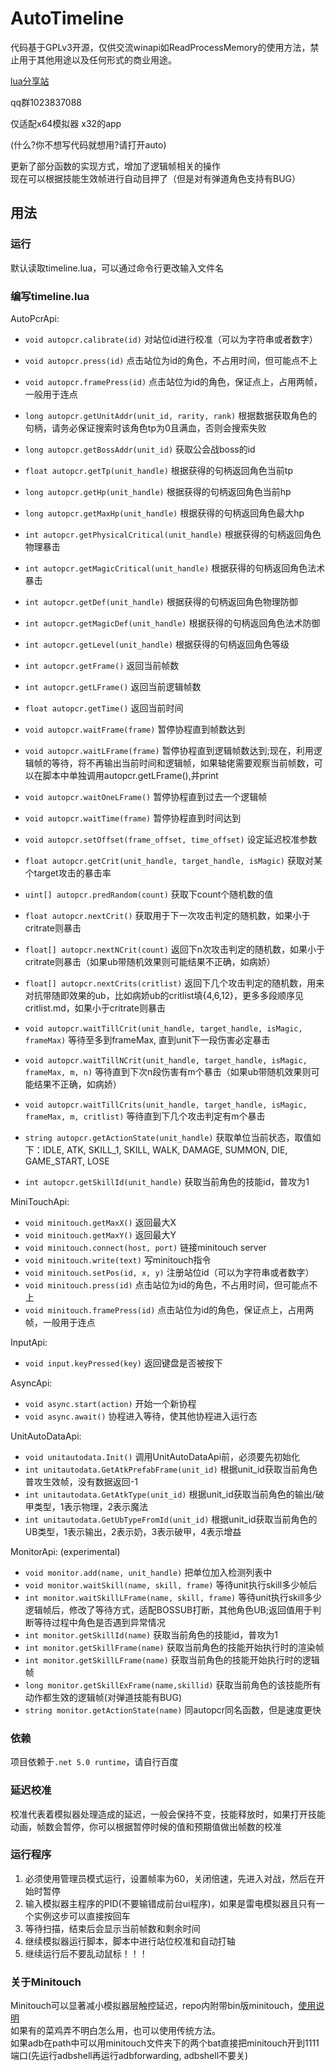 # AutoTimeline

代码基于GPLv3开源，仅供交流winapi如ReadProcessMemory的使用方法，禁止用于其他用途以及任何形式的商业用途。

[lua分享站](http://pcr.youtobechina.com/)  

qq群1023837088

仅适配x64模拟器 x32的app

(什么?你不想写代码就想用?请打开auto)  

更新了部分函数的实现方式，增加了逻辑帧相关的操作  
现在可以根据技能生效帧进行自动目押了（但是对有弹道角色支持有BUG）

## 用法

### 运行

默认读取timeline.lua，可以通过命令行更改输入文件名

### 编写timeline.lua

AutoPcrApi:

- `void autopcr.calibrate(id)` 对站位id进行校准（可以为字符串或者数字）
- `void autopcr.press(id)` 点击站位为id的角色，不占用时间，但可能点不上
- `void autopcr.framePress(id)` 点击站位为id的角色，保证点上，占用两帧，一般用于连点

- `long autopcr.getUnitAddr(unit_id, rarity, rank)` 根据数据获取角色的句柄，请务必保证搜索时该角色tp为0且满血，否则会搜索失败
- `long autopcr.getBossAddr(unit_id)` 获取公会战boss的id
- `float autopcr.getTp(unit_handle)` 根据获得的句柄返回角色当前tp
- `long autopcr.getHp(unit_handle)` 根据获得的句柄返回角色当前hp
- `long autopcr.getMaxHp(unit_handle)` 根据获得的句柄返回角色最大hp
- `int autopcr.getPhysicalCritical(unit_handle)` 根据获得的句柄返回角色物理暴击
- `int autopcr.getMagicCritical(unit_handle)` 根据获得的句柄返回角色法术暴击
- `int autopcr.getDef(unit_handle)` 根据获得的句柄返回角色物理防御
- `int autopcr.getMagicDef(unit_handle)` 根据获得的句柄返回角色法术防御
- `int autopcr.getLevel(unit_handle)` 根据获得的句柄返回角色等级

- `int autopcr.getFrame()` 返回当前帧数
- `int autopcr.getLFrame()` 返回当前逻辑帧数
- `float autopcr.getTime()` 返回当前时间
- `void autopcr.waitFrame(frame)` 暂停协程直到帧数达到
- `void autopcr.waitLFrame(frame)` 暂停协程直到逻辑帧数达到;现在，利用逻辑帧的等待，将不再输出当前时间和逻辑帧，如果轴佬需要观察当前帧数，可以在脚本中单独调用autopcr.getLFrame(),并print
- `void autopcr.waitOneLFrame()` 暂停协程直到过去一个逻辑帧
- `void autopcr.waitTime(frame)` 暂停协程直到时间达到

- `void autopcr.setOffset(frame_offset, time_offset)` 设定延迟校准参数
- `float autopcr.getCrit(unit_handle, target_handle, isMagic)` 获取对某个target攻击的暴击率
- `uint[] autopcr.predRandom(count)` 获取下count个随机数的值

- `float autopcr.nextCrit()` 获取用于下一次攻击判定的随机数，如果小于critrate则暴击
- `float[] autopcr.nextNCrit(count)` 返回下n次攻击判定的随机数，如果小于critrate则暴击（如果ub带随机效果则可能结果不正确，如病娇）
- `float[] autopcr.nextCrits(critlist)` 返回下几个攻击判定的随机数，用来对抗带随即效果的ub，比如病娇ub的critlist填{4,6,12}，更多多段顺序见critlist.md，如果小于critrate则暴击

- `void autopcr.waitTillCrit(unit_handle, target_handle, isMagic, frameMax)` 等待至多到frameMax, 直到unit下一段伤害必定暴击
- `void autopcr.waitTillNCrit(unit_handle, target_handle, isMagic, frameMax, m, n)` 等待直到下次n段伤害有m个暴击（如果ub带随机效果则可能结果不正确，如病娇）
- `void autopcr.waitTillCrits(unit_handle, target_handle, isMagic, frameMax, m, critlist)` 等待直到下几个攻击判定有m个暴击
- `string autopcr.getActionState(unit_handle)` 获取单位当前状态，取值如下：IDLE, ATK, SKILL_1, SKILL, WALK, DAMAGE, SUMMON, DIE, GAME_START, LOSE
- `int autopcr.getSkillId(unit_handle)` 获取当前角色的技能id，普攻为1

MiniTouchApi:

- `void minitouch.getMaxX()` 返回最大X
- `void minitouch.getMaxY()` 返回最大Y
- `void minitouch.connect(host, port)` 链接minitouch server
- `void minitouch.write(text)` 写minitouch指令
- `void minitouch.setPos(id, x, y)` 注册站位id（可以为字符串或者数字）
- `void minitouch.press(id)` 点击站位为id的角色，不占用时间，但可能点不上
- `void minitouch.framePress(id)` 点击站位为id的角色，保证点上，占用两帧，一般用于连点

InputApi:

- `void input.keyPressed(key)` 返回键盘是否被按下

AsyncApi:

- `void async.start(action)` 开始一个新协程
- `void async.await()` 协程进入等待，使其他协程进入运行态

UnitAutoDataApi:

- `void unitautodata.Init()` 调用UnitAutoDataApi前，必须要先初始化
- `int unitautodata.GetAtkPrefabFrame(unit_id)` 根据unit_id获取当前角色普攻生效帧，没有数据返回-1
- `int unitautodata.GetAtkType(unit_id)` 根据unit_id获取当前角色的输出/破甲类型，1表示物理，2表示魔法
- `int unitautodata.GetUbTypeFromId(unit_id)` 根据unit_id获取当前角色的UB类型，1表示输出，2表示奶，3表示破甲，4表示增益

MonitorApi: (experimental)

- `void monitor.add(name, unit_handle)` 把单位加入检测列表中
- `void monitor.waitSkill(name, skill, frame)` 等待unit执行skill多少帧后
- `int monitor.waitSkillLFrame(name, skill, frame)` 等待unit执行skill多少逻辑帧后，修改了等待方式，适配BOSSUB打断，其他角色UB;返回值用于判断等待过程中角色是否遇到异常情况
- `int monitor.getSkillId(name)` 获取当前角色的技能id，普攻为1
- `int monitor.getSkillFrame(name)` 获取当前角色的技能开始执行时的渲染帧
- `int monitor.getSkillLFrame(name)` 获取当前角色的技能开始执行时的逻辑帧
- `long monitor.getSkillExFrame(name,skillid)` 获取当前角色的该技能所有动作都生效的逻辑帧(对弹道技能有BUG)
- `string monitor.getActionState(name)` 同autopcr同名函数，但是速度更快

### 依赖

项目依赖于`.net 5.0 runtime`，请自行百度

### 延迟校准

校准代表着模拟器处理造成的延迟，一般会保持不变，技能释放时，如果打开技能动画，帧数会暂停，你可以根据暂停时候的值和预期值做出帧数的校准

### 运行程序

1. 必须使用管理员模式运行，设置帧率为60，关闭倍速，先进入对战，然后在开始时暂停
3. 输入模拟器主程序的PID(不要输错成前台ui程序)，如果是雷电模拟器且只有一个实例这步可以直接按回车
4. 等待扫描，结束后会显示当前帧数和剩余时间
5. 继续模拟器运行脚本，脚本中进行站位校准和自动打轴
6. 继续运行后不要乱动鼠标！！！

### 关于Minitouch

Minitouch可以显著减小模拟器层触控延迟，repo内附带bin版minitouch，[使用说明](https://github.com/DeviceFarmer/minitouch)  
如果有的菜鸡弄不明白怎么用，也可以使用传统方法。  
如果adb在path中可以用minitouch文件夹下的两个bat直接把minitouch开到1111端口(先运行adbshell再运行adbforwarding, adbshell不要关)
